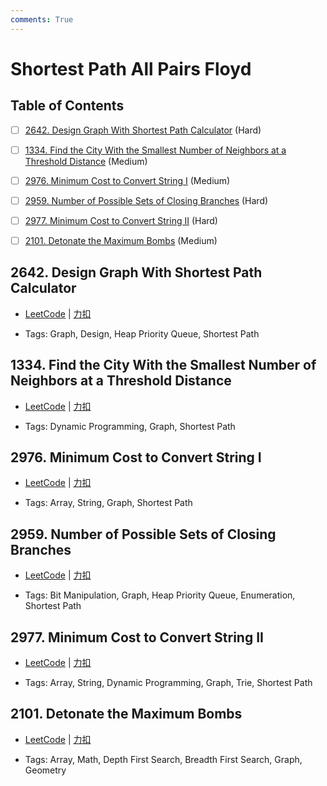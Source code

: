 ```yaml
---
comments: True
---
```


# Shortest Path All Pairs Floyd

## Table of Contents

- [ ] [2642. Design Graph With Shortest Path Calculator](#2642-design-graph-with-shortest-path-calculator) (Hard)
- [ ] [1334. Find the City With the Smallest Number of Neighbors at a Threshold Distance](#1334-find-the-city-with-the-smallest-number-of-neighbors-at-a-threshold-distance) (Medium)
- [ ] [2976. Minimum Cost to Convert String I](#2976-minimum-cost-to-convert-string-i) (Medium)
- [ ] [2959. Number of Possible Sets of Closing Branches](#2959-number-of-possible-sets-of-closing-branches) (Hard)
- [ ] [2977. Minimum Cost to Convert String II](#2977-minimum-cost-to-convert-string-ii) (Hard)
- [ ] [2101. Detonate the Maximum Bombs](#2101-detonate-the-maximum-bombs) (Medium)


## 2642. Design Graph With Shortest Path Calculator

-    [LeetCode](https://leetcode.com/problems/design-graph-with-shortest-path-calculator/) | [力扣](https://leetcode.cn/problems/design-graph-with-shortest-path-calculator/)

-   Tags: Graph, Design, Heap Priority Queue, Shortest Path



## 1334. Find the City With the Smallest Number of Neighbors at a Threshold Distance

-    [LeetCode](https://leetcode.com/problems/find-the-city-with-the-smallest-number-of-neighbors-at-a-threshold-distance/) | [力扣](https://leetcode.cn/problems/find-the-city-with-the-smallest-number-of-neighbors-at-a-threshold-distance/)

-   Tags: Dynamic Programming, Graph, Shortest Path



## 2976. Minimum Cost to Convert String I

-    [LeetCode](https://leetcode.com/problems/minimum-cost-to-convert-string-i/) | [力扣](https://leetcode.cn/problems/minimum-cost-to-convert-string-i/)

-   Tags: Array, String, Graph, Shortest Path



## 2959. Number of Possible Sets of Closing Branches

-    [LeetCode](https://leetcode.com/problems/number-of-possible-sets-of-closing-branches/) | [力扣](https://leetcode.cn/problems/number-of-possible-sets-of-closing-branches/)

-   Tags: Bit Manipulation, Graph, Heap Priority Queue, Enumeration, Shortest Path



## 2977. Minimum Cost to Convert String II

-    [LeetCode](https://leetcode.com/problems/minimum-cost-to-convert-string-ii/) | [力扣](https://leetcode.cn/problems/minimum-cost-to-convert-string-ii/)

-   Tags: Array, String, Dynamic Programming, Graph, Trie, Shortest Path



## 2101. Detonate the Maximum Bombs

-    [LeetCode](https://leetcode.com/problems/detonate-the-maximum-bombs/) | [力扣](https://leetcode.cn/problems/detonate-the-maximum-bombs/)

-   Tags: Array, Math, Depth First Search, Breadth First Search, Graph, Geometry
